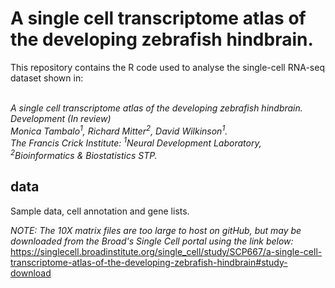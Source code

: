 # A single cell transcriptome atlas of the developing zebrafish hindbrain.

This repository contains the R code used to analyse the single-cell RNA-seq dataset shown in:<br/><br/>

*A single cell transcriptome atlas of the developing zebrafish hindbrain.<br/>
Development (In review)<br/>
Monica Tambalo<sup>1</sup>, Richard Mitter<sup>2</sup>, David Wilkinson<sup>1</sup>.<br/>
The Francis Crick Institute: <sup>1</sup>Neural Development Laboratory, <sup>2</sup>Bioinformatics & Biostatistics STP.*

## data

Sample data, cell annotation and gene lists.


*NOTE: The 10X matrix files are too large to host on gitHub, but may be downloaded from the Broad's Single Cell portal using the link below:*<br>
https://singlecell.broadinstitute.org/single_cell/study/SCP667/a-single-cell-transcriptome-atlas-of-the-developing-zebrafish-hindbrain#study-download
